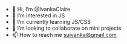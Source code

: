 - 👋 Hi, I’m @IvankaClaire
- 👀 I’m interested in JS
- 🌱 I’m currently learning JS/CSS
- 💞️ I’m looking to collaborate on mini projects 
- 📫 How to reach me suivanka@gmail.com

<!---
IvankaClaire/IvankaClaire is a ✨ special ✨ repository because its `README.md` (this file) appears on your GitHub profile.
You can click the Preview link to take a look at your changes.
--->
